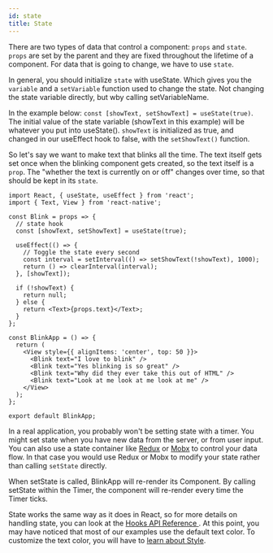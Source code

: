 ```yaml
---
id: state
title: State
---
```


There are two types of data that control a component: `props` and `state`. `props` are set by the parent and they are fixed throughout the lifetime of a component. For data that is going to change, we have to use `state`.

In general, you should initialize `state` with useState. Which gives you the `variable` and a `setVariable` function used to change the state. Not changing the state variable directly, but wby calling setVariableName.

In the example below: `const [showText, setShowText] = useState(true)`. The initial value of the state variable (showText in this example) will be whatever you put into useState(). `showText` is initialized as true, and changed in our useEffect hook to false, with the `setShowText()` function.

So let's say we want to make text that blinks all the time. The text itself gets set once when the blinking component gets created, so the text itself is a `prop`. The "whether the text is currently on or off" changes over time, so that should be kept in its `state`.

```SnackPlayer name=State
import React, { useState, useEffect } from 'react';
import { Text, View } from 'react-native';

const Blink = props => {
  // state hook
  const [showText, setShowText] = useState(true);

  useEffect(() => {
    // Toggle the state every second
    const interval = setInterval(() => setShowText(!showText), 1000);
    return () => clearInterval(interval);
  }, [showText]);

  if (!showText) {
    return null;
  } else {
    return <Text>{props.text}</Text>;
  }
};

const BlinkApp = () => {
  return (
    <View style={{ alignItems: 'center', top: 50 }}>
      <Blink text="I love to blink" />
      <Blink text="Yes blinking is so great" />
      <Blink text="Why did they ever take this out of HTML" />
      <Blink text="Look at me look at me look at me" />
    </View>
  );
};

export default BlinkApp;
```

In a real application, you probably won't be setting state with a timer. You might set state when you have new data from the server, or from user input. You can also use a state container like [Redux](https://redux.js.org/) or [Mobx](https://mobx.js.org/) to control your data flow. In that case you would use Redux or Mobx to modify your state rather than calling `setState` directly.

When setState is called, BlinkApp will re-render its Component. By calling setState within the Timer, the component will re-render every time the Timer ticks.

State works the same way as it does in React, so for more details on handling state, you can look at the [Hooks API Reference
](https://reactjs.org/docs/hooks-reference.html#usestate). At this point, you may have noticed that most of our examples use the default text color. To customize the text color, you will have to [learn about Style](style.md).
